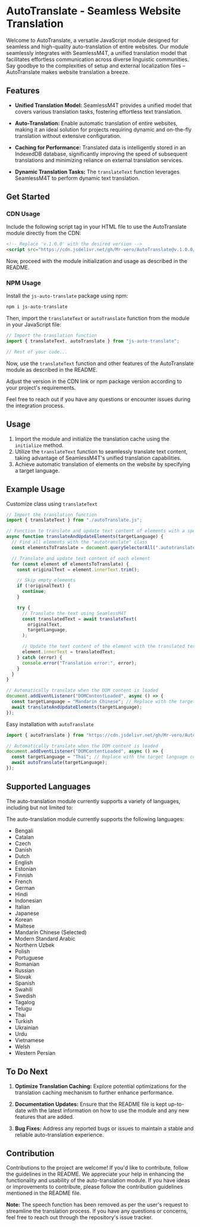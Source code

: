 # AutoTranslate - Seamless Website Translation

Welcome to AutoTranslate, a versatile JavaScript module designed for seamless and high-quality auto-translation of entire websites. Our module seamlessly integrates with SeamlessM4T, a unified translation model that facilitates effortless communication across diverse linguistic communities. Say goodbye to the complexities of setup and external localization files – AutoTranslate makes website translation a breeze.

## Features

- **Unified Translation Model:** SeamlessM4T provides a unified model that covers various translation tasks, fostering effortless text translation.

- **Auto-Translation:** Enable automatic translation of entire websites, making it an ideal solution for projects requiring dynamic and on-the-fly translation without extensive configuration.

- **Caching for Performance:** Translated data is intelligently stored in an IndexedDB database, significantly improving the speed of subsequent translations and minimizing reliance on external translation services.

- **Dynamic Translation Tasks:** The `translateText` function leverages SeamlessM4T to perform dynamic text translation.

## Get Started

### CDN Usage

Include the following script tag in your HTML file to use the AutoTranslate module directly from the CDN:

```html
<!-- Replace 'v.1.0.0' with the desired version -->
<script src="https://cdn.jsdelivr.net/gh/Mr-vero/AutoTranslate@v.1.0.0/dist/autoTranslate.js"></script>
```

Now, proceed with the module initialization and usage as described in the README.

### NPM Usage

Install the `js-auto-translate` package using npm:

```bash
npm i js-auto-translate
```

Then, import the `translateText` or `autoTranslate` function from the module in your JavaScript file:

```javascript
// Import the translation function
import { translateText, autoTranslate } from "js-auto-translate";

// Rest of your code...
```

Now, use the `translateText` function and other features of the AutoTranslate module as described in the README.

Adjust the version in the CDN link or npm package version according to your project's requirements.

Feel free to reach out if you have any questions or encounter issues during the integration process.

## Usage

1. Import the module and initialize the translation cache using the `initialize` method.
2. Utilize the `translateText` function to seamlessly translate text content, taking advantage of SeamlessM4T's unified translation capabilities.
3. Achieve automatic translation of elements on the website by specifying a target language.

## Example Usage

Customize class using `translateText`
```javascript
// Import the translation function
import { translateText } from "./autoTranslate.js";

// Function to translate and update text content of elements with a specific class
async function translateAndUpdateElements(targetLanguage) {
  // Find all elements with the "autotranslate" class
  const elementsToTranslate = document.querySelectorAll(".autotranslate");

  // Translate and update text content of each element
  for (const element of elementsToTranslate) {
    const originalText = element.innerText.trim();

    // Skip empty elements
    if (!originalText) {
      continue;
    }

    try {
      // Translate the text using SeamlessM4T
      const translatedText = await translateText(
        originalText,
        targetLanguage,
      );

      // Update the text content of the element with the translated text
      element.innerText = translatedText;
    } catch (error) {
      console.error("Translation error:", error);
    }
  }
}

// Automatically translate when the DOM content is loaded
document.addEventListener("DOMContentLoaded", async () => {
  const targetLanguage = "Mandarin Chinese"; // Replace with the target language code
  await translateAndUpdateElements(targetLanguage);
});
```

Easy installation with `autoTranslate`
```javascript
import { autoTranslate } from "https://cdn.jsdelivr.net/gh/Mr-vero/AutoTranslate@v.1.0.1/dist/autoTranslate.js";

// Automatically translate when the DOM content is loaded
document.addEventListener("DOMContentLoaded", async () => {
  const targetLanguage = "Thai"; // Replace with the target language code
  await autoTranslate(targetLanguage);
});
```

## Supported Languages

The auto-translation module currently supports a variety of languages, including but not limited to:


The auto-translation module currently supports the following languages:

- Bengali
- Catalan
- Czech
- Danish
- Dutch
- English
- Estonian
- Finnish
- French
- German
- Hindi
- Indonesian
- Italian
- Japanese
- Korean
- Maltese
- Mandarin Chinese (Selected)
- Modern Standard Arabic
- Northern Uzbek
- Polish
- Portuguese
- Romanian
- Russian
- Slovak
- Spanish
- Swahili
- Swedish
- Tagalog
- Telugu
- Thai
- Turkish
- Ukrainian
- Urdu
- Vietnamese
- Welsh
- Western Persian

## To Do Next

1. **Optimize Translation Caching:** Explore potential optimizations for the translation caching mechanism to further enhance performance.

2. **Documentation Updates:** Ensure that the README file is kept up-to-date with the latest information on how to use the module and any new features that are added.

3. **Bug Fixes:** Address any reported bugs or issues to maintain a stable and reliable auto-translation experience.

## Contribution

Contributions to the project are welcome! If you'd like to contribute, follow the guidelines in the README. We appreciate your help in enhancing the functionality and usability of the auto-translation module. If you have ideas or improvements to contribute, please follow the contribution guidelines mentioned in the README file.

**Note:** The speech function has been removed as per the user's request to streamline the translation process. If you have any questions or concerns, feel free to reach out through the repository's issue tracker.

